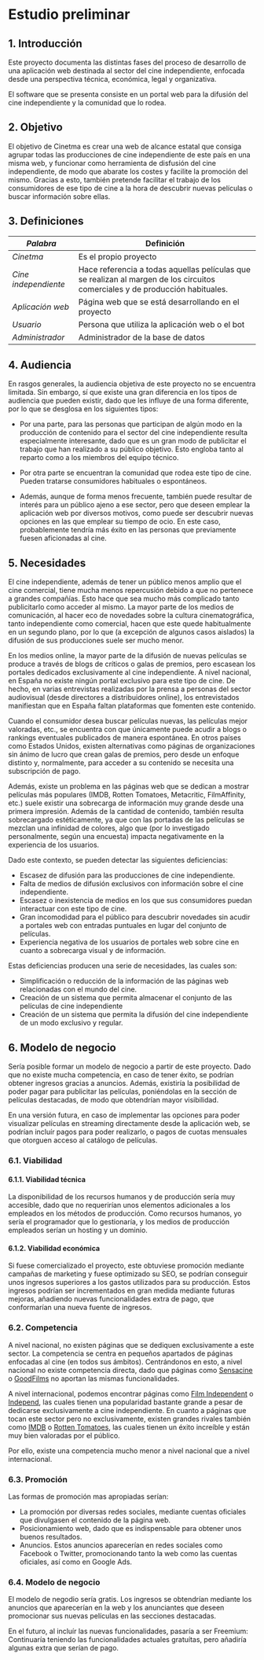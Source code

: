 # Estudio preliminar

## 1. Introducción


Este proyecto documenta las distintas fases del proceso de desarrollo de una aplicación web destinada al sector del cine independiente, enfocada desde una perspectiva técnica, económica, legal y organizativa.

El software que se presenta consiste en un portal web para la difusión del cine independiente y la comunidad que lo rodea.

## 2. Objetivo


El objetivo de Cinetma es crear una web de alcance estatal que consiga agrupar todas las producciones de cine independiente de este país en una misma web, y funcionar como herramienta de disfusión del cine independiente, de modo que abarate los costes y facilite la promoción del mismo. Gracias a esto, también pretende facilitar el trabajo de los consumidores de ese tipo de cine a la hora de descubrir nuevas películas o buscar información sobre ellas.


## 3. Definiciones


| *Palabra* | Definición |
|--|--|
| *Cinetma* | Es el propio proyecto |
| *Cine independiente* | Hace referencia a todas aquellas películas que se realizan al margen de los circuitos comerciales y de producción habituales. |
| *Aplicación web* | Página web que se está desarrollando en el proyecto |
| *Usuario* | Persona que utiliza la aplicación web o el bot |
| *Administrador* | Administrador de la base de datos |


## 4. Audiencia


En rasgos generales, la audiencia objetiva de este proyecto no se encuentra limitada. Sin embargo, sí que existe una gran diferencia en los tipos de audiencia que pueden existir, dado que les influye de una forma diferente, por lo que se desglosa en los siguientes tipos:

- Por una parte, para las personas que participan de algún modo en la producción de contenido para el sector del cine independiente resulta especialmente interesante, dado que es un gran modo de publicitar el trabajo que han realizado a su público objetivo. Esto engloba tanto al reparto como a los miembros del equipo técnico.

- Por otra parte se encuentran la comunidad que rodea este tipo de cine. Pueden tratarse consumidores habituales o espontáneos.

- Además, aunque de forma menos frecuente, también puede resultar de interés para un público ajeno a ese sector, pero que deseen emplear la aplicación web por diversos motivos, como puede ser descubrir nuevas opciones en las que emplear su tiempo de ocio. En este caso, probablemente tendría más éxito en las personas que previamente fuesen aficionadas al cine.


## 5. Necesidades


El cine independiente, además de tener un público menos amplio que el cine comercial, tiene mucha menos repercusión debido a que no pertenece a grandes compañías. Esto hace que sea mucho más complicado tanto publicitarlo como acceder al mismo. La mayor parte de los medios de comunicación, al hacer eco de novedades sobre la cultura cinematográfica, tanto independiente como comercial, hacen que este quede habitualmente en un segundo plano, por lo que (a excepción de algunos casos aislados) la difusión de sus producciones suele ser mucho menor.

En los medios online, la mayor parte de la difusión de nuevas películas se produce a través de blogs de críticos o galas de premios, pero escasean los portales dedicados exclusivamente al cine independiente. A nivel nacional, en España no existe ningún portal exclusivo para este tipo de cine. De hecho, en varias entrevistas realizadas por la prensa a personas del sector audiovisual (desde directores a distribuidores online), los entrevistados manifiestan que en España faltan plataformas que fomenten este contenido.

Cuando el consumidor desea buscar películas nuevas, las películas mejor valoradas, etc., se encuentra con que únicamente puede acudir a blogs o rankings eventuales publicados de manera espontánea. En otros países como Estados Unidos, existen alternativas como páginas de organizaciones sin ánimo de lucro que crean galas de premios, pero desde un enfoque distinto y, normalmente, para acceder a su contenido se necesita una subscripción de pago.

Además, existe un problema en las páginas web que se dedican a mostrar películas más populares (IMDB, Rotten Tomatoes, Metacritic, FilmAffinity, etc.) suele existir una sobrecarga de información muy grande desde una primera impresión. Además de la cantidad de contenido, también resulta sobrecargado estéticamente, ya que con las portadas de las películas se mezclan una infinidad de colores, algo que (por lo investigado personalmente, según una encuesta) impacta negativamente en la experiencia de los usuarios.

Dado este contexto, se pueden detectar las siguientes deficiencias:

- Escasez de difusión para las producciones de cine independiente.
- Falta de medios de difusión exclusivos con información sobre el cine independiente.
- Escasez o inexistencia de medios en los que sus consumidores puedan interactuar con este tipo de cine.
- Gran incomodidad para el público para descubrir novedades sin acudir a portales web con entradas puntuales en lugar del conjunto de películas.
- Experiencia negativa de los usuarios de portales web sobre cine en cuanto a sobrecarga visual y de información.

Estas deficiencias producen una serie de necesidades, las cuales son:

- Simplificación o reducción de la información de las páginas web relacionadas con el mundo del cine.
- Creación de un sistema que permita almacenar el conjunto de las películas de cine independiente
- Creación de un sistema que permita la difusión del cine independiente de un modo exclusivo y regular.


## 6. Modelo de negocio
Sería posible formar un modelo de negocio a partir de este proyecto. Dado que no existe mucha competencia, en caso de tener éxito, se podrían obtener ingresos gracias a anuncios. Además, existiría la posibilidad de poder pagar para publicitar las películas, poniéndolas en la sección de películas destacadas, de modo que obtendrían mayor visibilidad.

En una versión futura, en caso de implementar las opciones para poder visualizar películas en streaming directamente desde la aplicación web, se podrían incluír pagos para poder realizarlo, o pagos de cuotas mensuales que otorguen acceso al catálogo de películas.

### 6.1. Viabilidad

#### 6.1.1. Viabilidad técnica

La disponibilidad de los recursos humanos y de producción sería muy accesible, dado que no requerirían unos elementos adicionales a los empleados en los métodos de producción. Como recursos humanos, yo sería el programador que lo gestionaría, y los medios de producción empleados serían un hosting y un dominio.

#### 6.1.2. Viabilidad económica

Si fuese comercializado el proyecto, este obtuviese promoción mediante campañas de marketing y fuese optimizado su SEO, se podrían conseguir unos ingresos superiores a los gastos utilizados para su producción. Estos ingresos podrían ser incrementados en gran medida mediante futuras mejoras, añadiendo nuevas funcionalidades extra de pago, que conformarían una nueva fuente de ingresos.


### 6.2. Competencia

A nivel nacional, no existen páginas que se dediquen exclusivamente a este sector. La competencia se centra en pequeños apartados de páginas enfocadas al cine (en todos sus ámbitos). Centrándonos en esto, a nivel nacional no existe competencia directa, dado que páginas como [Sensacine](http://www.sensacine.com/indie/) o [GoodFilms](http://www.goodfilms.es/) no aportan las mismas funcionalidades.

A nivel internacional, podemos encontrar páginas como [Film Independent](https://www.filmindependent.org/) o [Independ](http://www.independ.net/), las cuales tienen una popularidad bastante grande a pesar de dedicarse exclusivamente a cine independiente. En cuanto a páginas que tocan este sector pero no exclusivamente, existen grandes rivales también como [IMDB](https://www.imdb.com/list/ls006660717/) o [Rotten Tomatoes](https://www.rottentomatoes.com/), las cuales tienen un éxito increíble y están muy bien valoradas por el público.

Por ello, existe una competencia mucho menor a nivel nacional que a nivel internacional.


### 6.3. Promoción

Las formas de promoción mas apropiadas serían:
- La promoción por diversas redes sociales, mediante cuentas oficiales que divulgasen el contenido de la página web.
- Posicionamiento web, dado que es indispensable para obtener unos buenos resultados.
- Anuncios. Estos anuncios aparecerían en redes sociales como Facebook o Twitter, promocionando tanto la web como las cuentas oficiales, así como en Google Ads.


### 6.4. Modelo de negocio

El modelo de negodio sería gratis. Los ingresos se obtendrían mediante los anuncios que aparecerían en la web y los anunciantes que deseen promocionar sus nuevas películas en las secciones destacadas.

En el futuro, al incluír las nuevas funcionalidades, pasaría a ser Freemium: Continuaría teniendo las funcionalidades actuales gratuítas, pero añadiría algunas extra que serían de pago.